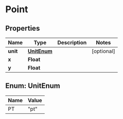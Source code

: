 
# Point

## Properties
Name | Type | Description | Notes
------------ | ------------- | ------------- | -------------
**unit** | [**UnitEnum**](#UnitEnum) |  |  [optional]
**x** | **Float** |  | 
**y** | **Float** |  | 


<a name="UnitEnum"></a>
## Enum: UnitEnum
Name | Value
---- | -----
PT | &quot;pt&quot;




